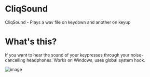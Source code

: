 # CliqSound

CliqSound - Plays a wav file on keydown and another on keyup

# What's this?

If you want to hear the sound of your keypresses through your noise-cancelling headphones.
Works on Windows, uses global system hook.

![image](https://github.com/user-attachments/assets/79975dfb-918c-4356-911e-41cb600bf031)
